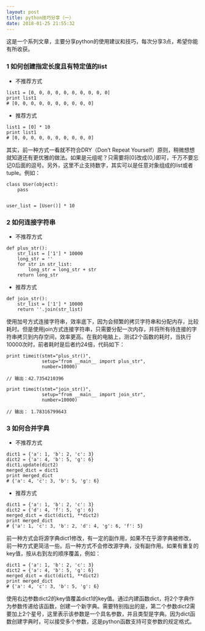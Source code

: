 ```yaml
---
layout: post
title: python技巧分享（一）
date: 2018-01-25 21:55:32
---
```


这是一个系列文章，主要分享python的使用建议和技巧，每次分享3点，希望你能有所收获。

### 1 如何创建指定长度且有特定值的list

- 不推荐方式

```
list1 = [0, 0, 0, 0, 0, 0, 0, 0, 0, 0]
print list1
# [0, 0, 0, 0, 0, 0, 0, 0, 0, 0]
```

- 推荐方式

```
list1 = [0] * 10
print list1
# [0, 0, 0, 0, 0, 0, 0, 0, 0, 0]
```

其实，前一种方式一看就不符合DRY（Don’t Repeat Yourself）原则，稍微想想就知道还有更优雅的做法。如果是元组呢？只需要将[0]改成(0,)即可，千万不要忘记0后面的逗号。另外，这里不止支持数字，其实可以是任意对象组成的list或者tuple。例如：

```
class User(object):
    pass


user_list = [User()] * 10
```

### 2 如何连接字符串

- 不推荐方式

```
def plus_str():
    str_list = ['1'] * 10000
    long_str = ''
    for str in str_list:
        long_str = long_str + str
    return long_str
```

- 推荐方式

```
def join_str():
    str_list = ['1'] * 10000
    return ''.join(str_list)
```

使用加号方式连接字符串，效率底下，因为会频繁的拷贝字符串和分配内存，比较耗时。但是使用join方式连接字符串，只需要分配一次内存，并将所有待连接的字符串拷贝到内存空间，效率更高。在我的电脑上，测试2个函数的耗时，当执行10000次时，前者耗时是后者约24倍，代码如下：

```
print timeit(stmt="plus_str()",
             setup="from __main__ import plus_str",
             number=10000)

// 输出：42.7354210396

print timeit(stmt="join_str()",
             setup="from __main__ import join_str",
             number=10000)

// 输出： 1.78316799643
```


### 3 如何合并字典

- 不推荐方式

```
dict1 = {'a': 1, 'b': 2, 'c': 3}
dict2 = {'a': 4, 'b': 5, 'g': 6}
dict1.update(dict2)
merged_dict = dict1
print merged_dict
# {'a': 4, 'c': 3, 'b': 5, 'g': 6}
```

- 推荐方式

```
dict1 = {'a': 1, 'b': 2, 'c': 3}
dict2 = {'d': 4, 'f': 5, 'g': 6}
merged_dict = dict(dict1, **dict2)
print merged_dict
# {'a': 1, 'c': 3, 'b': 2, 'd': 4, 'g': 6, 'f': 5}
```

前一种方式会将源字典dict1修改，有一定的副作用，如果不在乎源字典被修改，前一种方式更简洁一些。后一种方式不会修改源字典，没有副作用。如果有重复的key值，按从右到左的顺序覆盖，例如：

```
dict1 = {'a': 1, 'b': 2, 'c': 3}
dict2 = {'a': 4, 'b': 5, 'g': 6}
merged_dict = dict(dict1, **dict2)
print merged_dict
# {'a': 4, 'c': 3, 'b': 5, 'g': 6}
```
使用右边参数dict2的key值覆盖dict1的key值。通过内建函数dict，将2个字典作为参数传递给该函数，创建一个新字典。需要特别指出的是，第二个参数dict2需要加上2个星号，这里表示该参数是一个具名参数，并且类型是字典。因为dict函数创建字典时，可以接受多个参数，这是python函数支持可变参数的规定格式。
